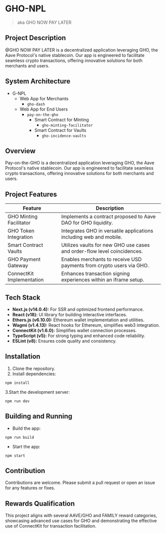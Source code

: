 # GHO-NPL

> aka GHO NOW PAY LATER

## Project Description

@GHO NOW PAY LATER is a decentralized application leveraging GHO, the Aave Protocol's native stablecoin. Our app is engineered to facilitate seamless crypto transactions, offering innovative solutions for both merchants and users.

## System Architecture

- G-NPL
  - Web App for Merchants
    - `gho-dash`
  - Web App for End Users
    - `pay-on-the-gho`
      - Smart Contract for Minting
        - `gho-minting-facilitator`
      - Smart Contract for Vaults
        - `gho-incidence-vaults`

## Overview

Pay-on-the-GHO is a decentralized application leveraging GHO, the Aave Protocol's native stablecoin. Our app is engineered to facilitate seamless crypto transactions, offering innovative solutions for both merchants and users.

## Project Features

| Feature                  | Description                                              |
|--------------------------|----------------------------------------------------------|
| GHO Minting Facilitator  | Implements a contract proposed to Aave DAO for GHO liquidity. |
| GHO Token Integration    | Integrates GHO in versatile applications including web and mobile. |
| Smart Contract Vaults    | Utilizes vaults for new GHO use cases and order-flow level coincidences. |
| GHO Payment Gateway      | Enables merchants to receive USD payments from crypto users via GHO. |
| ConnectKit Implementation| Enhances transaction signing experiences within an iframe setup. |

## Tech Stack

- **Next.js (v14.0.4):** For SSR and optimized frontend performance.
- **React (v18):** UI library for building interactive interfaces.
- **Ethers.js (v6.10.0):** Ethereum wallet implementation and utilities.
- **Wagmi (v1.4.13):** React hooks for Ethereum, simplifies web3 integration.
- **ConnectKit (v1.6.0):** Simplifies wallet connection processes.
- **TypeScript (v5):** For strong typing and enhanced code reliability.
- **ESLint (v8):** Ensures code quality and consistency.

## Installation

1. Clone the repository.
2. Install dependencies:

```shell
npm install

```

3.Start the development server:

``` shell
npm run dev

```

## Building and Running

- Build the app:

``` shell
npm run build

```

- Start the app:

``` shell
npm start

```

## Contribution

Contributions are welcome. Please submit a pull request or open an issue for any features or fixes.

## Rewards Qualification

This project aligns with several AAVE/GHO and FAMILY reward categories, showcasing advanced use cases for GHO and demonstrating the effective use of ConnectKit for transaction facilitation.
